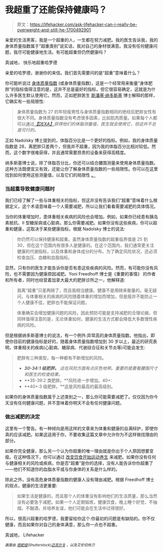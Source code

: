 # 我超重了还能保持健康吗？

> 原文：<https://lifehacker.com/ask-lifehacker-can-i-really-be-overweight-and-still-he-1700492901>

亲爱的生活黑客，我是一个超重的人，一生都在努力减肥。我的医生告诉我，我的身体质量指数属于“超重类别”说实话，我对自己的身材很满意。我没有任何健康问题，我尽可能健康地生活。有可能超重但仍然健康吗？



真诚地，
快乐地超重哈罗德

亲爱的哈罗德，谢谢你的来信。我们首先需要问的是“超重”意味着什么？

你可能听说过 [身体质量指数](http://www.cdc.gov/healthyweight/assessing/bmi/adult_bmi/) (或身体质量指数)，这是一个经常用来衡量“身体肥胖”的指标值得注意的是，这并不总是最好的指标，但它很容易确定，这就是为什么许多医生默认使用它。然而，正如肥胖医生 [斯潘塞·纳多斯基](http://drspencer.com) 博士解释的那样，它确实有一些局限性:

> 身体质量指数为 27 的年轻瘦男性与身体质量指数相同的绝经后肥胖女性有很大不同。身体质量指数没有考虑很多因素，比如肌肉质量。如果每个人都可以通过[*【DEXA】*](http://en.wikipedia.org/wiki/Dual-energy_X-ray_absorptiometry)*获得他们的体脂测量值，医生就会使用它，但这并不总是可行的。*

正如 Nadolsky 博士提到的，体脂百分比是一个更好的指标。例如，我的身体质量指数是 28，离肥胖只差两个，但我并不超重，因为我的体脂百分比相对较低。然而，这个数字很难获得，并且通常需要昂贵的设备来获得高精度。

纳多斯基博士说，除了体脂百分比，你还可以结合腰围测量来使用身体质量指数。这种方法既便宜又有效，还能让你了解身体质量指数的一些局限性。你可以在这里 找到如何使用这些测量值，以及它们的局限性 [。](http://www.healthdirect.gov.au/body-mass-index-bmi-and-waist-circumference)

### 当超重导致健康问题时

我们已经了解了一些与体重相关的指标，但这并没有告诉我们“超重”意味着什么根据定义，这个术语意味着一个人需要减肥，所以让我们看看需要减肥的具体情况。

当你的体重增加时，患体重相关疾病的风险也会增加。例如，如果你已经患有胰岛素抵抗、II 型糖尿病或心脏病，那么你需要减肥。如果你没有这些疾病，你可以超重和健康，这取决于某些健康指标。根据 Nadolsky 博士的说法:

> 你仍然可以保持健康和超重。虽然身体质量指数的超重临界值是 25 到 30，但在这个范围内有很多人是健康的。在这个范围内，我们通常更关注健康的代谢指标，以及体重和身体成分的分布。为了确定风险状况，还必须检查血压、血糖和血脂指标。

显然，只有你的医生才能告诉你是否有患这些疾病的风险。然而，有可能你没有风险，也不需要因为健康原因减肥。Yoni Freedhoff 博士是《重要的事情》 的作者和所有者，同时也经营着加拿大最大的肥胖诊所之一，他解释道:

> 我离“超重”只差两磅了，而且我相当健康。健康不是用磅来衡量的。毫无疑问，与体重相关的疾病的风险随着体重的增加而增加，但是瘦并不能防止一个人健康不佳，肥胖也不能保证问题。
> 
> 体重确实会增加健康问题的风险，因此预防可能是支持减肥的合理论据。但同样值得注意的是，无论体重如何，健康的生活方式都会降低大多数慢性疾病的风险。

但是根据纳多斯基博士的说法，有一个例外:异常高的身体质量指数。他指出，即使你目前的健康指标是好的，随着身体质量指数增加到 30 岁以上，最近的研究表明，体重相关的疾病(心脏病、糖尿病、代谢综合征和关节炎等)可能会发生:

> 肥胖有三种类型，每一种都有不断增加的风险。
> 
> *   ***30-34:1 级肥胖。*** *这在风险方面有点灰色地带。重要的是要看腰围尺寸和医生的检查结果。*
> *   **35-39:2 类肥胖。**风险进一步增加。40+:
> *   **40+:3 级肥胖。**这是风险最高的最高级别。

如果你的身体质量指数属于上述类别之一，那么你可能需要减肥了。仅仅因为你今天没有任何健康问题，并不意味着你明天不会有任何健康问题。

### 做出减肥的决定

这里有一个警告。有一种倾向是用这样的文章来为体重和健康的自满辩护，即使你真的应该减肥。如果这适用于你，不要收集这篇文章中允许你为不这样做找理由的部分。

如果你完全健康，那么另一个认为你超重的唯一理由就是你出于个人原因想要变瘦。在这种情况下，你可以通过 [改变饮食](http://vitals.lifehacker.com/exercise-vs-diet-which-is-more-important-for-weight-l-1677532039)[开始运动养生](http://lifehacker.com/how-to-start-exercising-when-youre-already-overweight-1521317096) 来减肥。如果你没有任何与健康相关的风险或疾病，你是否“超重”是你的选择，没有人能告诉你你超重了——他们不知道你的血脂水平或与你身体的关系是什么样的。

除此之外，没有高危身体质量指数的健康人没有理由减肥。根据 Freedhoff 博士的观点，健康的生活更重要:

> 如果生活是健康的，而且那个人的体重没有影响他们的生活质量，那么当然没有必要急于减肥。如果一个人定期锻炼，健康饮食，晚上睡个好觉，不抽烟，不酗酒，并培养友谊，他们可能会在生活中过得很好。

所以，很高兴超重的哈罗德，我要留给你这个:你最初的问题是有缺陷的。你不仅健康，而且如果你对自己的身体满意，那么你一点也不超重。

真诚地，
Lifehacker

<small>*画面由*</small> [<small>*塔妮娅*</small>](http://m.shutterstock.com/images/200674559)<small>*(Shutterstock)*</small>[<small>*迈克尔 B*</small>](https://www.flickr.com/photos/aboyandhisbike/) <small>*，以及*</small><small>*艾伦切肉刀*</small>